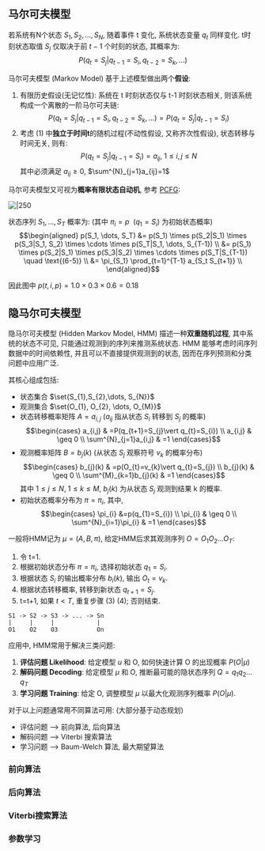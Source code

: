 ## 马尔可夫模型

若系统有N个状态 $S_{1}, S_{2},\dots,S_{N}$, 随着事件 t 变化, 系统状态变量 $q_{t}$ 同样变化. t时刻状态取值 $S_{j}$ 仅取决于前 $t-1$ 个时刻的状态, 其概率为: $$P(q_{t}=S_{j}\vert q_{t-1}=S_{i},q_{t-2}=S_{k},\dots)$$

马尔可夫模型 (Markov Model) 基于上述模型做出两个**假设**:
1. 有限历史假设(无记忆性): 系统在 t 时刻状态仅与 t-1 时刻状态相关, 则该系统构成一个离散的一阶马尔可夫链: $$P(q_{t}=S_{j}\vert q_{t-1}=S_{i},q_{t-2}=S_{k},\dots)=P(q_{t}=S_{j}\vert q_{t-1}=S_{i})$$
2. 考虑 (1) 中**独立于时间t**的随机过程(不动性假设, 又称齐次性假设), 状态转移与时间无关, 则有: $$P(q_{t}=S_{j}\vert q_{t-1}=S_{i})=a_{ij},\ 1\leq i,j\leq N$$ 其中必须满足 $a_{ij}\geq 0$, $\sum^{N}_{j=1}a_{ij}=1$

马尔可夫模型又可视为**概率有限状态自动机**, 参考 [PCFG](句法分析.md):

![|250](../../attach/Pasted%20image%2020231226182823.avif)

状态序列 $S_{1},\dots, S_{T}$ 概率为: (其中 $\pi_{i}=p\ \ (q_{1}=S_{i})$ 为初始状态概率)
$$\begin{aligned} p(S_1, \dots, S_T) &= p(S_1) \times p(S_2|S_1) \times p(S_3|S_1, S_2) \times \cdots \times p(S_T|S_1, \dots, S_{T-1}) \\ &= p(S_1) \times p(S_2|S_1) \times p(S_3|S_2) \times \cdots \times p(S_T|S_{T-1}) \quad \text{(6-5)} \\ &= \pi_{S_1} \prod_{t=1}^{T-1} a_{S_t S_{t+1}} \\ \end{aligned}$$

因此图中 $p(t, i, p)=1.0\times 0.3 \times 0.6=0.18$

## 隐马尔可夫模型

隐马尔可夫模型 (Hidden Markov Model, HMM) 描述一种**双重随机过程**, 其中系统的状态不可见, 只能通过观测到的序列来推测系统状态. HMM 能够考虑时间序列数据中的时间依赖性, 并且可以不直接提供观测到的状态, 因而在序列预测和分类问题中应用广泛.

其核心组成包括:
- 状态集合 $\set{S_{1},S_{2},\dots, S_{N}}$
- 观测集合 $\set{O_{1}, O_{2}, \dots, O_{M}}$
- 状态转移概率矩阵 $A=a_{i,j}$ ($a_{ij}$ 指从状态 $S_{i}$ 转移到 $S_j$ 的概率) $$\begin{cases}
a_{i,j} & =P(q_{t+1}=S_{j}\vert q_{t}=S_{i}) \\
a_{i,j}  & \geq 0 \\
\sum^{N}_{j=1}a_{i,j} & =1
\end{cases}$$
- 观测概率矩阵 $B=b_{j}(k)$ (从状态 $S_{j}$ 观察符号 $v_{k}$ 的概率分布) $$\begin{cases}
b_{j}(k) & =p(O_{t}=v_{k}\vert q_{t}=S_{j}) \\
b_{j}(k)  & \geq 0 \\
\sum^{M}_{k=1}b_{j}(k) & =1
\end{cases}$$ 其中 $1\leq j\leq N$, $1\leq k\leq M$, $b_j(k)$ 为从状态 $S_{j}$ 观测到结果 k 的概率.
- 初始状态概率分布为 $\pi = \pi_{i}$, 其中, $$\begin{cases}
\pi_{i} &=p(q_{1}=S_{i}) \\
\pi_{i}  & \geq 0 \\
\sum^{N}_{i=1}\pi_{i} & =1
\end{cases}$$

一般将HMM记为 $\mu=(A, B, \pi)$, 给定HMM后求其观测序列 $O=O_{1}O_{2}\dots O_{T}$:
1. 令 t=1.
2. 根据初始状态分布 $\pi=\pi_{i}$, 选择初始状态 $q_{1}=S_{i}$.
3. 根据状态 $S_{i}$ 的输出概率分布 $b_{i}(k)$, 输出 $O_{t}=v_{k}$.
4. 根据状态转移概率, 转移到新状态 $q_{t+1}=S_{j}$.
5. t=t+1, 如果 $t\lt T$, 重复步骤 (3) (4); 否则结束.

```
S1 -> S2 -> S3 -> ... -> Sn
|     |     |            |
O1    O2    O3           On
```

应用中, HMM常用于解决三类问题:
1. **评估问题 Likelihood**: 给定模型 $u$ 和 O, 如何快速计算 O 的出现概率 $P(O\vert \mu)$
2. **解码问题 Decoding**: 给定模型 $\mu$ 和 O, 推断最可能的隐状态序列 $Q=q_{1}q_{2}\dots q_{T}$
3. **学习问题 Training**: 给定 O, 调整模型 $\mu$ 以最大化观测序列概率 $P(O\vert \mu)$.

对于以上问题通常用不同算法可用: (大部分基于动态规划)
- 评估问题 --> 前向算法, 后向算法
- 解码问题 --> Viterbi 搜索算法
- 学习问题 --> Baum-Welch 算法, 最大期望算法

### 前向算法

### 后向算法

### Viterbi搜索算法

### 参数学习 
